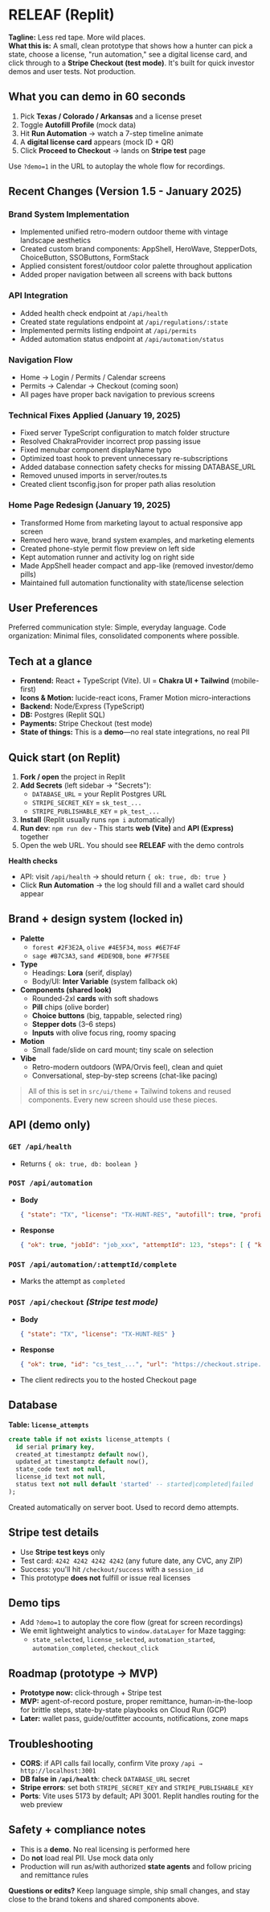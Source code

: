 # RELEAF (Replit)

**Tagline:** Less red tape. More wild places.  
**What this is:** A small, clean prototype that shows how a hunter can pick a state, choose a license, "run automation," see a digital license card, and click through to a **Stripe Checkout (test mode)**. It's built for quick investor demos and user tests. Not production.

## What you can demo in 60 seconds

1. Pick **Texas / Colorado / Arkansas** and a license preset
2. Toggle **Autofill Profile** (mock data)
3. Hit **Run Automation** → watch a 7-step timeline animate
4. A **digital license card** appears (mock ID + QR)
5. Click **Proceed to Checkout** → lands on **Stripe test** page

Use `?demo=1` in the URL to autoplay the whole flow for recordings.

## Recent Changes (Version 1.5 - January 2025)

### Brand System Implementation
- Implemented unified retro-modern outdoor theme with vintage landscape aesthetics
- Created custom brand components: AppShell, HeroWave, StepperDots, ChoiceButton, SSOButtons, FormStack
- Applied consistent forest/outdoor color palette throughout application
- Added proper navigation between all screens with back buttons

### API Integration  
- Added health check endpoint at `/api/health`
- Created state regulations endpoint at `/api/regulations/:state`
- Implemented permits listing endpoint at `/api/permits`
- Added automation status endpoint at `/api/automation/status`

### Navigation Flow
- Home → Login / Permits / Calendar screens
- Permits → Calendar → Checkout (coming soon)
- All pages have proper back navigation to previous screens

### Technical Fixes Applied (January 19, 2025)
- Fixed server TypeScript configuration to match folder structure
- Resolved ChakraProvider incorrect prop passing issue
- Fixed menubar component displayName typo
- Optimized toast hook to prevent unnecessary re-subscriptions
- Added database connection safety checks for missing DATABASE_URL
- Removed unused imports in server/routes.ts
- Created client tsconfig.json for proper path alias resolution

### Home Page Redesign (January 19, 2025)
- Transformed Home from marketing layout to actual responsive app screen
- Removed hero wave, brand system examples, and marketing elements
- Created phone-style permit flow preview on left side
- Kept automation runner and activity log on right side
- Made AppShell header compact and app-like (removed investor/demo pills)
- Maintained full automation functionality with state/license selection

## User Preferences

Preferred communication style: Simple, everyday language.
Code organization: Minimal files, consolidated components where possible.

## Tech at a glance

* **Frontend:** React + TypeScript (Vite). UI = **Chakra UI + Tailwind** (mobile-first)
* **Icons & Motion:** lucide-react icons, Framer Motion micro-interactions
* **Backend:** Node/Express (TypeScript)
* **DB:** Postgres (Replit SQL)
* **Payments:** Stripe Checkout (test mode)
* **State of things:** This is a **demo**—no real state integrations, no real PII

## Quick start (on Replit)

1. **Fork / open** the project in Replit
2. **Add Secrets** (left sidebar → "Secrets"):
   * `DATABASE_URL` = your Replit Postgres URL
   * `STRIPE_SECRET_KEY` = `sk_test_...`
   * `STRIPE_PUBLISHABLE_KEY` = `pk_test_...`
3. **Install** (Replit usually runs `npm i` automatically)
4. **Run dev**: `npm run dev` - This starts **web (Vite)** and **API (Express)** together
5. Open the web URL. You should see **RELEAF** with the demo controls

**Health checks**
* API: visit `/api/health` → should return `{ ok: true, db: true }`
* Click **Run Automation** → the log should fill and a wallet card should appear

## Brand + design system (locked in)

* **Palette**
  * `forest #2F3E2A`, `olive #4E5F34`, `moss #6E7F4F`
  * `sage #B7C3A3`, `sand #EDE9DB`, `bone #F7F5EE`
* **Type**
  * Headings: **Lora** (serif, display)
  * Body/UI: **Inter Variable** (system fallback ok)
* **Components (shared look)**
  * Rounded-2xl **cards** with soft shadows
  * **Pill** chips (olive border)
  * **Choice buttons** (big, tappable, selected ring)
  * **Stepper dots** (3–6 steps)
  * **Inputs** with olive focus ring, roomy spacing
* **Motion**
  * Small fade/slide on card mount; tiny scale on selection
* **Vibe**
  * Retro-modern outdoors (WPA/Orvis feel), clean and quiet
  * Conversational, step-by-step screens (chat-like pacing)

> All of this is set in `src/ui/theme` + Tailwind tokens and reused components. Every new screen should use these pieces.

## API (demo only)

### `GET /api/health`
* Returns `{ ok: true, db: boolean }`

### `POST /api/automation`
* **Body**
  ```json
  { "state": "TX", "license": "TX-HUNT-RES", "autofill": true, "profile": { /* optional */ } }
  ```
* **Response**
  ```json
  { "ok": true, "jobId": "job_xxx", "attemptId": 123, "steps": [ { "k":"open", "label":"Opening..." }, ... ] }
  ```

### `POST /api/automation/:attemptId/complete`
* Marks the attempt as `completed`

### `POST /api/checkout` *(Stripe test mode)*
* **Body**
  ```json
  { "state": "TX", "license": "TX-HUNT-RES" }
  ```
* **Response**
  ```json
  { "ok": true, "id": "cs_test_...", "url": "https://checkout.stripe.com/..." }
  ```
* The client redirects you to the hosted Checkout page

## Database

**Table: `license_attempts`**
```sql
create table if not exists license_attempts (
  id serial primary key,
  created_at timestamptz default now(),
  updated_at timestamptz default now(),
  state_code text not null,
  license_id text not null,
  status text not null default 'started' -- started|completed|failed
);
```
Created automatically on server boot. Used to record demo attempts.

## Stripe test details

* Use **Stripe test keys** only
* Test card: `4242 4242 4242 4242` (any future date, any CVC, any ZIP)
* Success: you'll hit `/checkout/success` with a `session_id`
* This prototype **does not** fulfill or issue real licenses

## Demo tips

* Add `?demo=1` to autoplay the core flow (great for screen recordings)
* We emit lightweight analytics to `window.dataLayer` for Maze tagging:
  * `state_selected`, `license_selected`, `automation_started`, `automation_completed`, `checkout_click`

## Roadmap (prototype → MVP)

* **Prototype now:** click-through + Stripe test
* **MVP:** agent-of-record posture, proper remittance, human-in-the-loop for brittle steps, state-by-state playbooks on Cloud Run (GCP)
* **Later:** wallet pass, guide/outfitter accounts, notifications, zone maps

## Troubleshooting

* **CORS**: if API calls fail locally, confirm Vite proxy `/api → http://localhost:3001`
* **DB false in `/api/health`**: check `DATABASE_URL` secret
* **Stripe errors**: set both `STRIPE_SECRET_KEY` and `STRIPE_PUBLISHABLE_KEY`
* **Ports**: Vite uses 5173 by default; API 3001. Replit handles routing for the web preview

## Safety + compliance notes

* This is a **demo**. No real licensing is performed here
* Do **not** load real PII. Use mock data only
* Production will run as/with authorized **state agents** and follow pricing and remittance rules

**Questions or edits?** Keep language simple, ship small changes, and stay close to the brand tokens and shared components above.